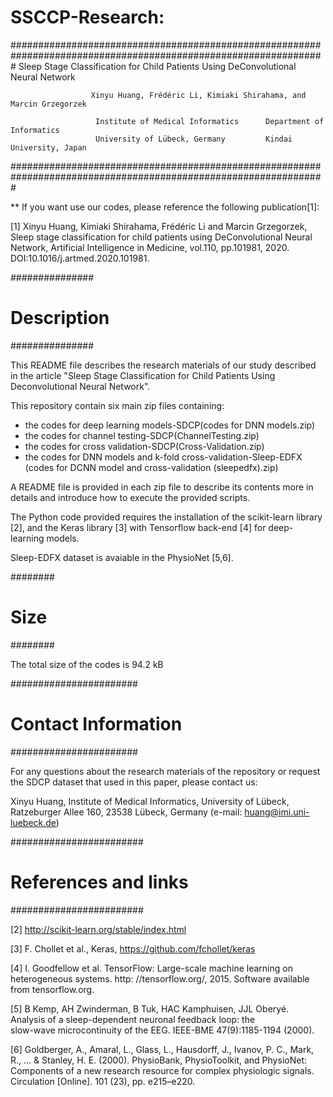 # SSCCP-Research:

#################################################################################################################
              Sleep Stage Classification for Child Patients Using DeConvolutional Neural Network
         
                      Xinyu Huang, Frédéric Li, Kimiaki Shirahama, and Marcin Grzegorzek

                       Institute of Medical Informatics      Department of Informatics
                       University of Lübeck, Germany         Kindai University, Japan
#################################################################################################################

** If you want use our codes, please reference the following publication[1]: 

[1] Xinyu Huang, Kimiaki Shirahama, Frédéric Li and Marcin Grzegorzek, Sleep stage classification for child patients using DeConvolutional Neural Network, Artificial Intelligence in Medicine, vol.110, pp.101981, 2020. DOI:10.1016/j.artmed.2020.101981.


###############
# Description #
###############

This README file describes the research materials of our study described in the article "Sleep Stage Classification for Child Patients Using Deconvolutional Neural Network".

This repository contain six main zip files containing:
  - the codes for deep learning models-SDCP(codes for DNN models.zip)
  - the codes for channel testing-SDCP(ChannelTesting.zip)
  - the codes for cross validation-SDCP(Cross-Validation.zip)
  - the codes for DNN models and k-fold cross-validation-Sleep-EDFX (codes for DCNN model and cross-validation (sleepedfx).zip)
  

A README file is provided in each zip file to describe its contents more in details and introduce how to execute the provided scripts.

The Python code provided requires the installation of the scikit-learn library [2], and the Keras library [3] with Tensorflow back-end [4] for deep-learning models. 

Sleep-EDFX dataset is avaiable in the PhysioNet [5,6].


########
# Size #
########


The total size of the codes is 94.2 kB


#######################
# Contact Information #
#######################

For any questions about the research materials of the repository or request the SDCP dataset that used in this paper, please contact us:

Xinyu Huang, Institute of Medical Informatics, University of Lübeck, Ratzeburger Allee 160, 23538 Lübeck, Germany (e-mail:
huang@imi.uni-luebeck.de)


########################
# References and links #
########################
    
[2] http://scikit-learn.org/stable/index.html
    
[3] F. Chollet et al., Keras, https://github.com/fchollet/keras

[4] I. Goodfellow et al. TensorFlow: Large-scale machine learning on heterogeneous systems. 
    http: //tensorflow.org/, 2015. Software available from tensorflow.org.

[5] B Kemp, AH Zwinderman, B Tuk, HAC Kamphuisen, JJL Oberyé. Analysis of a sleep-dependent neuronal feedback loop: the  
    slow-wave microcontinuity of the EEG. IEEE-BME 47(9):1185-1194 (2000).

[6] Goldberger, A., Amaral, L., Glass, L., Hausdorff, J., Ivanov, P. C., Mark, R., ... & Stanley, H. E. (2000). 
    PhysioBank, PhysioToolkit, and PhysioNet: Components of a new research resource for complex physiologic signals. 
    Circulation [Online]. 101 (23), pp. e215–e220.
